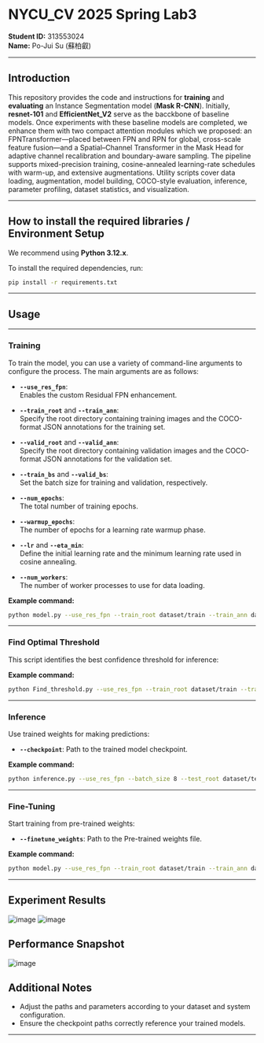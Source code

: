 # NYCU_CV 2025 Spring Lab3

**Student ID:** 313553024  
**Name:** Po-Jui Su (蘇柏叡)

---

## Introduction

This repository provides the code and instructions for **training** and **evaluating** an Instance Segmentation model (**Mask R-CNN**). Initially, **resnet-101** and **EfficientNet_V2** serve as the bacckbone of baseline models. Once experiments with these baseline models are completed, we  enhance them with two compact attention modules which we proposed: an FPNTransformer—placed between FPN and RPN for global, cross-scale feature fusion—and a Spatial–Channel Transformer in the Mask Head for adaptive channel recalibration and boundary-aware sampling. The pipeline supports mixed-precision training, cosine-annealed learning-rate schedules with warm-up, and extensive augmentations. Utility scripts cover data loading, augmentation, model building, COCO-style evaluation, inference, parameter profiling, dataset statistics, and visualization.

---

## How to install the required libraries / Environment Setup

We recommend using **Python 3.12.x**.

To install the required dependencies, run:

```bash
pip install -r requirements.txt
```

---

## Usage

---

### Training

To train the model, you can use a variety of command-line arguments to configure the process. The main arguments are as follows:

- **`--use_res_fpn`**:  
  Enables the custom Residual FPN enhancement.

- **`--train_root`** and **`--train_ann`**:  
  Specify the root directory containing training images and the COCO-format JSON annotations for the training set.

- **`--valid_root`** and **`--valid_ann`**:  
  Specify the root directory containing validation images and the COCO-format JSON annotations for the validation set.

- **`--train_bs`** and **`--valid_bs`**:  
  Set the batch size for training and validation, respectively.

- **`--num_epochs`**:  
  The total number of training epochs.

- **`--warmup_epochs`**:  
  The number of epochs for a learning rate warmup phase.

- **`--lr`** and **`--eta_min`**:  
  Define the initial learning rate and the minimum learning rate used in cosine annealing.

- **`--num_workers`**:  
  The number of worker processes to use for data loading.

**Example command:**  
```bash
python model.py --use_res_fpn --train_root dataset/train --train_ann dataset/train.json --valid_root dataset/valid --valid_ann dataset/valid.json --train_bs 2 --valid_bs 4 --num_epochs 30 --warmup_epochs 5 --lr 1e-4 --eta_min 5e-6 --num_workers 0
```

---

### Find Optimal Threshold

This script identifies the best confidence threshold for inference:

**Example command:**
```bash
python Find_threshold.py --use_res_fpn --train_root dataset/train --train_ann dataset/train.json --valid_root dataset/valid --valid_ann dataset/valid.json --batch_size 4
```

---

### Inference

Use trained weights for making predictions:

- **`--checkpoint`**:
Path to the trained model checkpoint.

**Example command:**
```bash
python inference.py --use_res_fpn --batch_size 8 --test_root dataset/test --checkpoint best.pth
```

---

### Fine-Tuning

Start training from pre-trained weights:

- **`--finetune_weights`**:
Path to the Pre-trained weights file.

**Example command:**
```bash
python model.py --use_res_fpn --train_root dataset/train --train_ann dataset/train.json --valid_root dataset/valid --valid_ann dataset/valid.json --train_bs 2 --valid_bs 4 --num_epochs 20 --warmup_epochs 1 --lr 5e-6 --eta_min 5e-8 --num_workers 0 --finetune_weights best.pth
```

---



## Experiment Results 
![image](https://github.com/user-attachments/assets/114b19fb-34b9-4549-8067-1f3c1f79af8e)
![image](https://github.com/user-attachments/assets/7efae9ac-d382-4c9a-a245-ce30f94fd0a5)



## Performance Snapshot
![image](https://github.com/user-attachments/assets/e2a956e7-08f6-4e2a-992b-56e89f3b7768)



## Additional Notes
- Adjust the paths and parameters according to your dataset and system configuration.
- Ensure the checkpoint paths correctly reference your trained models.

---
